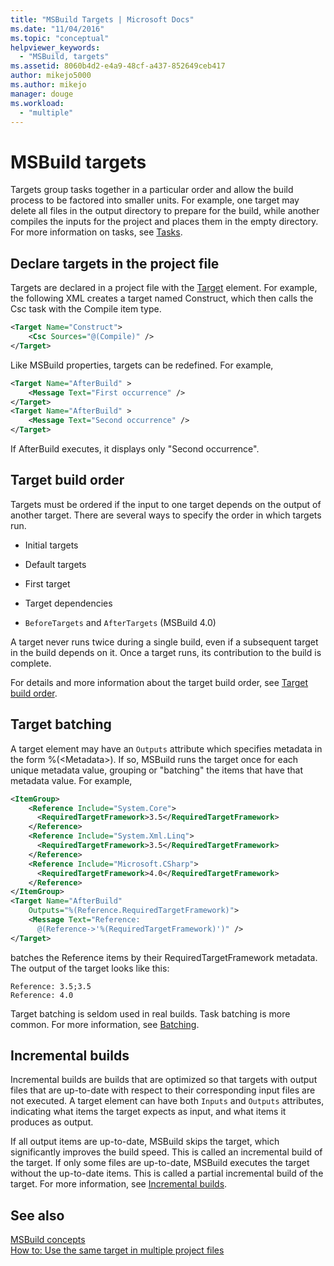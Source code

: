 ```yaml
---
title: "MSBuild Targets | Microsoft Docs"
ms.date: "11/04/2016"
ms.topic: "conceptual"
helpviewer_keywords: 
  - "MSBuild, targets"
ms.assetid: 8060b4d2-e4a9-48cf-a437-852649ceb417
author: mikejo5000
ms.author: mikejo
manager: douge
ms.workload: 
  - "multiple"
---
```

# MSBuild targets
Targets group tasks together in a particular order and allow the build process to be factored into smaller units. For example, one target may delete all files in the output directory to prepare for the build, while another compiles the inputs for the project and places them in the empty directory. For more information on tasks, see [Tasks](../msbuild/msbuild-tasks.md).  
  
## Declare targets in the project file  
 Targets are declared in a project file with the [Target](../msbuild/target-element-msbuild.md) element. For example, the following XML creates a target named Construct, which then calls the Csc task with the Compile item type.  
  
```xml  
<Target Name="Construct">  
    <Csc Sources="@(Compile)" />  
</Target>  
```  
  
 Like MSBuild properties, targets can be redefined. For example,  
  
```xml  
<Target Name="AfterBuild" >  
    <Message Text="First occurrence" />  
</Target>  
<Target Name="AfterBuild" >  
    <Message Text="Second occurrence" />  
</Target>  
```  
  
 If AfterBuild executes, it displays only "Second occurrence".  
  
## Target build order  
 Targets must be ordered if the input to one target depends on the output of another target. There are several ways to specify the order in which targets run.  
  
-   Initial targets  
  
-   Default targets  
  
-   First target  
  
-   Target dependencies  
  
-   `BeforeTargets` and `AfterTargets` (MSBuild 4.0)  

A target never runs twice during a single build, even if a subsequent target in the build depends on it. Once a target runs, its contribution to the build is complete.  

For details and more information about the target build order, see [Target build order](../msbuild/target-build-order.md).  

## Target batching  
A target element may have an `Outputs` attribute which specifies metadata in the form %(\<Metadata>). If so, MSBuild runs the target once for each unique metadata value, grouping or "batching" the items that have that metadata value. For example,  
  
```xml  
<ItemGroup>  
    <Reference Include="System.Core">  
      <RequiredTargetFramework>3.5</RequiredTargetFramework>  
    </Reference>  
    <Reference Include="System.Xml.Linq">  
      <RequiredTargetFramework>3.5</RequiredTargetFramework>  
    </Reference>  
    <Reference Include="Microsoft.CSharp">  
      <RequiredTargetFramework>4.0</RequiredTargetFramework>  
    </Reference>  
</ItemGroup>  
<Target Name="AfterBuild"  
    Outputs="%(Reference.RequiredTargetFramework)">  
    <Message Text="Reference:  
      @(Reference->'%(RequiredTargetFramework)')" />  
</Target>  
```  
  
 batches the Reference items by their RequiredTargetFramework metadata. The output of the target looks like this:  
  
```  
Reference: 3.5;3.5  
Reference: 4.0  
```  
  
 Target batching is seldom used in real builds. Task batching is more common. For more information, see [Batching](../msbuild/msbuild-batching.md).  
  
## Incremental builds  
 Incremental builds are builds that are optimized so that targets with output files that are up-to-date with respect to their corresponding input files are not executed. A target element can have both `Inputs` and `Outputs` attributes, indicating what items the target expects as input, and what items it produces as output.  
  
 If all output items are up-to-date, MSBuild skips the target, which significantly improves the build speed. This is called an incremental build of the target. If only some files are up-to-date, MSBuild executes the target without the up-to-date items. This is called a partial incremental build of the target. For more information, see [Incremental builds](../msbuild/incremental-builds.md).  
  
## See also  
 [MSBuild concepts](../msbuild/msbuild-concepts.md)   
 [How to: Use the same target in multiple project files](../msbuild/how-to-use-the-same-target-in-multiple-project-files.md)